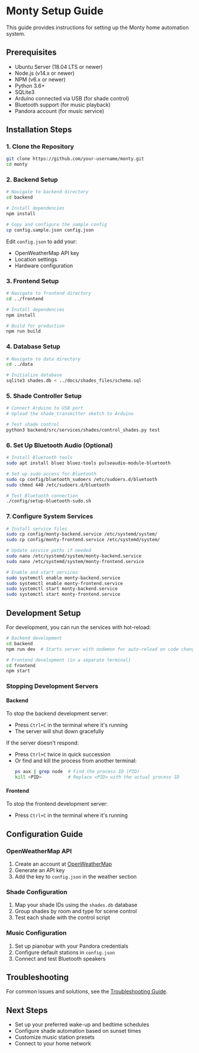 # Monty Setup Guide

This guide provides instructions for setting up the Monty home automation system.

## Prerequisites

- Ubuntu Server (18.04 LTS or newer)
- Node.js (v14.x or newer)
- NPM (v6.x or newer)
- Python 3.6+
- SQLite3
- Arduino connected via USB (for shade control)
- Bluetooth support (for music playback)
- Pandora account (for music service)

## Installation Steps

### 1. Clone the Repository

```bash
git clone https://github.com/your-username/monty.git
cd monty
```

### 2. Backend Setup

```bash
# Navigate to backend directory
cd backend

# Install dependencies
npm install

# Copy and configure the sample config
cp config.sample.json config.json
```

Edit `config.json` to add your:
- OpenWeatherMap API key
- Location settings
- Hardware configuration

### 3. Frontend Setup

```bash
# Navigate to frontend directory
cd ../frontend

# Install dependencies
npm install

# Build for production
npm run build
```

### 4. Database Setup

```bash
# Navigate to data directory
cd ../data

# Initialize database
sqlite3 shades.db < ../docs/shades_files/schema.sql
```

### 5. Shade Controller Setup

```bash
# Connect Arduino to USB port
# Upload the shade_transmitter sketch to Arduino

# Test shade control
python3 backend/src/services/shades/control_shades.py test
```

### 6. Set Up Bluetooth Audio (Optional)

```bash
# Install Bluetooth tools
sudo apt install bluez bluez-tools pulseaudio-module-bluetooth

# Set up sudo access for Bluetooth
sudo cp config/bluetooth_sudoers /etc/sudoers.d/bluetooth
sudo chmod 440 /etc/sudoers.d/bluetooth

# Test Bluetooth connection
./config/setup-bluetooth-sudo.sh
```

### 7. Configure System Services

```bash
# Install service files
sudo cp config/monty-backend.service /etc/systemd/system/
sudo cp config/monty-frontend.service /etc/systemd/system/

# Update service paths if needed
sudo nano /etc/systemd/system/monty-backend.service
sudo nano /etc/systemd/system/monty-frontend.service

# Enable and start services
sudo systemctl enable monty-backend.service
sudo systemctl enable monty-frontend.service
sudo systemctl start monty-backend.service
sudo systemctl start monty-frontend.service
```

## Development Setup

For development, you can run the services with hot-reload:

```bash
# Backend development
cd backend
npm run dev  # Starts server with nodemon for auto-reload on code changes

# Frontend development (in a separate terminal)
cd frontend
npm start
```

### Stopping Development Servers

#### Backend
To stop the backend development server:
- Press `Ctrl+C` in the terminal where it's running
- The server will shut down gracefully

If the server doesn't respond:
- Press `Ctrl+C` twice in quick succession
- Or find and kill the process from another terminal:
  ```bash
  ps aux | grep node  # Find the process ID (PID)
  kill <PID>          # Replace <PID> with the actual process ID
  ```

#### Frontend
To stop the frontend development server:
- Press `Ctrl+C` in the terminal where it's running

## Configuration Guide

### OpenWeatherMap API

1. Create an account at [OpenWeatherMap](https://openweathermap.org/)
2. Generate an API key
3. Add the key to `config.json` in the weather section

### Shade Configuration

1. Map your shade IDs using the `shades.db` database
2. Group shades by room and type for scene control
3. Test each shade with the control script

### Music Configuration

1. Set up pianobar with your Pandora credentials
2. Configure default stations in `config.json`
3. Connect and test Bluetooth speakers

## Troubleshooting

For common issues and solutions, see the [Troubleshooting Guide](../troubleshooting/README.md).

## Next Steps

- Set up your preferred wake-up and bedtime schedules
- Configure shade automation based on sunset times
- Customize music station presets
- Connect to your home network